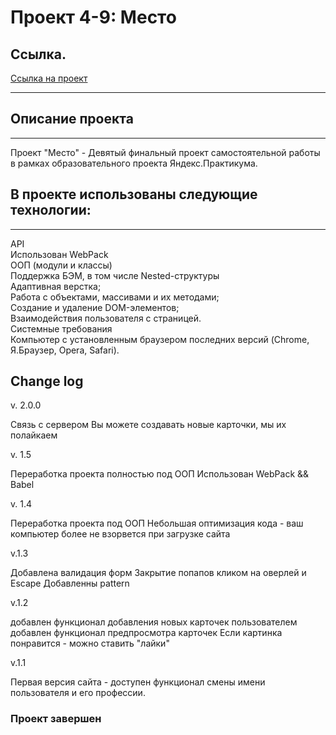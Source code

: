 # Проект 4-9: Место

## Ссылка.
[Ссылка на проект ](https://beerbear0.github.io/mesto/index.html)

---
## Описание проекта
---
Проект "Место" - Девятый финальный проект самостоятельной работы в рамках образовательного проекта Яндекс.Практикума.

## В проекте использованы следующие технологии:
---
API</br>
Использован WebPack</br>
ООП (модули и классы)</br>
Поддержка БЭМ, в том числе Nested-структуры</br>
Адаптивная верстка;</br>
Работа с объектами, массивами и их методами;</br>
Создание и удаление DOM-элементов;</br>
Взаимодействия пользователя с страницей.</br>
Cистемные требования</br>
Компьютер с установленным браузером последних версий (Chrome, Я.Браузер, Opera, Safari).

## Change log
v. 2.0.0

Связь с сервером
Вы можете создавать новые карточки, мы их полайкаем

v. 1.5

Переработка проекта полностью под ООП
Использован WebPack && Babel

v. 1.4

Переработка проекта под ООП
Небольшая оптимизация кода - ваш компьютер более не взорвется при загрузке сайта

v.1.3

Добавлена валидация форм
Закрытие попапов кликом на оверлей и Escape
Добавленны pattern

v.1.2

добавлен функционал добавления новых карточек пользователем
добавлен функционал предпросмотра карточек
Если картинка понравится - можно ставить "лайки"

v.1.1

Первая версия сайта - доступен функционал смены имени пользователя и его профессии.

### Проект завершен 
